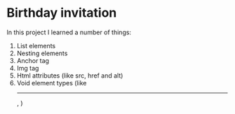# Birthday invitation
In this project I learned a number of things:
  1. List elements
  2. Nesting elements
  3. Anchor tag
  4. Img tag
  5. Html attributes (like src, href and alt)
  6. Void element types (like **<hr />**, **<img />**)

